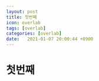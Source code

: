 ```yaml
---
layout: post
title: 첫번째
icon: overlab
tags: [overlab]
categories: [overlab]
date:   2021-01-07 20:00:44 +0900
---
```


# 첫번째